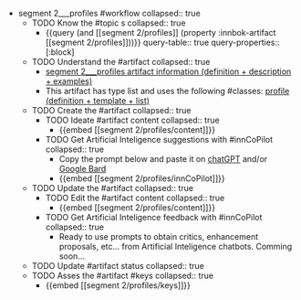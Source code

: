 
- segment 2___profiles #workflow
   collapsed:: true
  - TODO Know the #topic s
    collapsed:: true
    - {{query (and [[segment 2/profiles]] (property :innbok-artifact [[segment 2/profiles]]))}}
      query-table:: true
      query-properties:: [:block]
  - TODO Understand the #artifact
    collapsed:: true
    - [segment 2___profiles artifact information (definition + description + examples)](https://go.innbok.com/#/page/innBoK%2Fsegment-%28id%29%2Fprofiles%2Finfo)
    - This artifact has type list and uses the following #classes: [profile (definition + template + list)](https://go.innbok.com/#/page/innBoK%2Fclass%2Fprofile)
  - TODO Create the #artifact
     collapsed:: true
    - TODO Ideate #artifact content
      collapsed:: true
      - {{embed [[segment 2/profiles/content]]}}
    - TODO Get Artificial Inteligence suggestions with #innCoPilot
      collapsed:: true
      - Copy the prompt below and paste it on [chatGPT](https://chat.openai.com) and/or [Google Bard](https://bard.google.com/chat)
      - {{embed [[segment 2/profiles/innCoPilot]]}}
  - TODO Update the #artifact
    collapsed:: true
    - TODO Edit the #artifact content
     collapsed:: true
      - {{embed [[segment 2/profiles/content]]}}
    - TODO Get Artificial Inteligence feedback with #innCoPilot
      collapsed:: true
      - Ready to use prompts to obtain critics, enhancement proposals, etc... from Artificial Inteligence chatbots. Comming soon...
  - TODO Update #artifact status
    collapsed:: true
  - TODO Asses the #artifact #keys
    collapsed:: true
    - {{embed [[segment 2/profiles/keys]]}}



